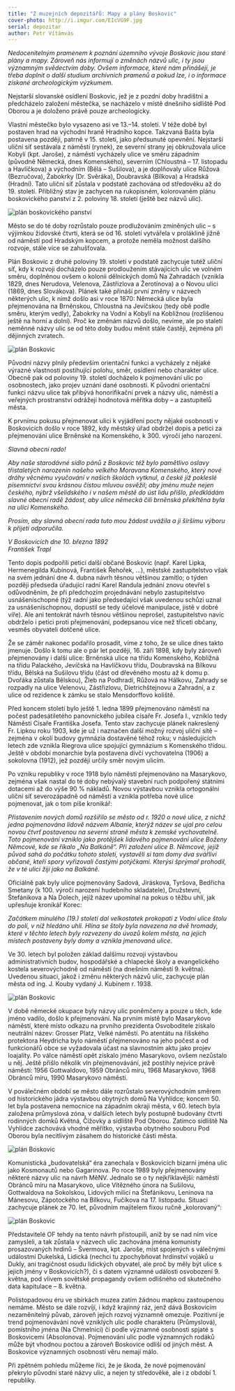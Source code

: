 ```yaml
---
title: "Z muzejních depozitářů: Mapy a plány Boskovic"
cover-photo: http://i.imgur.com/EIcVG9F.jpg
serial: depozitar
author: Petr Vítámvás
---
```


*Nedocenitelným pramenem k poznání územního vývoje Boskovic jsou staré plány a mapy. Zároveň nás informují o změnách názvů ulic, i ty jsou významným svědectvím doby. Ovšem informace, které nám přinášejí, je třeba doplnit o další studium archivních pramenů a pokud lze, i o informace získané archeologickým výzkumem.*

Nejstarší slovanské osídlení Boskovic, jež je z pozdní doby hradištní a předcházelo založení městečka, se nacházelo v místě dnešního sídliště Pod Oborou a je doloženo právě pouze archeologicky.

Vlastní městečko bylo vysazeno asi ve 13.–14. století. V téže době byl postaven hrad na východní hraně Hradního kopce. Takzvaná Bašta byla postavena později, patrně v 15. století, jako předsunuté opevnění. Nejstarší uliční síť sestávala z náměstí (rynek), ze severní strany jej obkružovala ulice Kobylí (kpt. Jaroše), z náměstí vycházely ulice ve směru západním (původně Německá, dnes Komenského), severním (Chloustná – 17. listopadu a Havlíčkova) a východním (Bělá – Sušilova), a je doplňovaly ulice Růžová (Bezručova), Žabokrky (Dr. Svěráka), Doubravská (Bílkova) a Hradská (Hradní). Tato uliční síť zůstala v podstatě zachována od středověku až do 19. století. Přibližný stav je zachycen na rukopisném, kolorovaném plánu boskovického panství z 2. poloviny 18. století (ještě bez názvů ulic).

<img src="http://i.imgur.com/EIcVG9F.jpg" alt="plán boskovického panství" data-author="Muzeum Boskovicka" class="img-responsive img-popup">

Město se do té doby rozrůstalo pouze prodlužováním zmíněných ulic – s výjimkou židovské čtvrti, která se od 16. století vytvářela v proláklině jižně od náměstí pod Hradským kopcem, a protože neměla možnost dalšího rozvoje, stále více se zahušťovala. 

Plán Boskovic z druhé poloviny 19. století v podstatě zachycuje tutéž uliční síť, kdy k rozvoji docházelo pouze prodloužením stávajících ulic ve volném směru, doplněnou ovšem o kolonii dělnických domů Na Zahradách (vznikla 1829, dnes Nerudova, Velenova, Zástřizlova a Žerotínova) a o Novou ulici (1869, dnes Slovákova). Plánek také přináší první změny v názvech některých ulic, k nimž došlo asi v roce 1870: Německá ulice byla přejmenována na Brněnskou, Chloustná na Jevíčskou (tedy obě podle směru, kterým vedly), Žabokrky na Vodní a Kobylí na Kobližnou (rozlišenou ještě na horní a dolní). Proč ke změnám názvů došlo, nevíme, ale po staletí neměnné názvy ulic se od této doby budou měnit stále častěji, zejména při dějinných zvratech. 

<img src="http://i.imgur.com/LPmDmDt.jpg" alt="plán Boskovic" data-author="Muzeum Boskovicka" class="img-responsive img-popup">

Původní názvy plnily především orientační funkci a vycházely z nějaké výrazné vlastnosti postihující polohu, směr, osídlení nebo charakter ulice. Obecně pak od poloviny 19. století docházelo k pojmenování ulic po osobnostech, jako projev uznání dané osobnosti. K původní orientační funkci názvu ulice tak přibývá honorifikační prvek a názvy ulic, náměstí a veřejných prostranství odrážejí hodnotová měřítka doby – a zastupitelů města. 

K prvnímu pokusu přejmenovat ulici k vyjádření pocty nějaké osobnosti v Boskovicích došlo v roce 1892, kdy městský úřad obdržel dopis a petici za přejmenování ulice Brněnské na Komenského, k 300. výročí jeho narození.

*Slavná obecní rado!*

*Aby naše starodávné sídlo pánů z Boskovic též bylo pamětlivo oslavy třistaletých narozenin našeho velkého Moravana Komenského, který nové dráhy věcnému vyučování v našich školách vytknul, a české již pokleslé písemnictví svou krásnou čistou mluvou osvěžil; aby jménu muže nejen českého, nýbrž všelidského i v našem městě do úst lidu přišlo, předkládám slavné obecní radě žádost, aby ulice německá čili brněnská překřtěna byla na ulici Komenského.*

*Prosím, aby slavná obecní rada tuto mou žádost uvážila a ji širšímu výboru k přijetí odporučila.*

*V Boskovicích dne 10. března 1892  
František Trapl*

Tento dopis podpořili peticí další občané Boskovic (např. Karel Lipka, Hermenegilda Kubínová, František Řehořek, …), městské zastupitelstvo však na svém jednání dne 4. dubna návrh těsnou většinou zamítlo; o týden později předseda úřadující radní Karel Randula jednání znovu otevřel s odůvodněním, že při předchozím projednávání nebylo zastupitelstvo usnášeníschopné (týž radní jako předsedající však uvedenou schůzi uznal za usnášeníschopnou, dopustil se tedy účelové manipulace, jistě v dobré víře). Ale ani tentokrát návrh těsnou většinou neprošel, zastupitelstvo navíc obdrželo i petici proti přejmenování, podepsanou více než třiceti občany, vesměs obyvateli dotčené ulice.

Že se záměr nakonec podařilo prosadit, víme z toho, že se ulice dnes takto jmenuje. Došlo k tomu ale o pár let později, 16. září 1898, kdy byly zároveň přejmenovány i další ulice: Brněnská ulice na třídu Komenského, Kobližná na třídu Palackého, Jevíčská na Havlíčkovu třídu, Doubravská na Bílkovu třídu, Bělská na Sušilovu třídu (část od dřevěného mostu až k domu p. Dvořáka zůstala Bělskou), Žleb na Podhradí, Růžová na Hálkovu, Zahrady se rozpadly na ulice Velenovu, Zástřizlovu, Dietrichštejnovu a Zahradní, a z ulice od rezidence k zámku se stalo Mensdorffovo koliště.

Před koncem století bylo ještě 1. ledna 1899 přejmenováno náměstí na počest padesátiletého panovnického jubilea císaře Fr. Josefa I., vzniklo tedy Náměstí Císaře Františka Josefa. Tento stav zachycuje plánek nakreslený Fr. Lipkou roku 1903, kde je už i naznačen další možný rozvoj uliční sítě – zejména v okolí budovy gymnázia dostavěné téhož roku; v následujících letech zde vznikla Riegrova ulice spojující gymnázium s Komenského třídou. Ještě v období monarchie byla postavena dívčí vychovatelna (1906) a sokolovna (1912), jež později určily směr novým ulicím.

Po vzniku republiky v roce 1918 bylo náměstí přejmenováno na Masarykovo, zejména však nastal do té doby nebývalý stavební ruch podpořený státními dotacemi až do výše 90 % nákladů. Novou výstavbou vznikla ortogonální uliční síť severozápadně od náměstí a vznikla potřeba nové ulice pojmenovat, jak o tom píše kronikář: 

*Přistavením nových domů rozšířilo se město od r. 1920 o nové ulice, z nichž jedna pojmenována lidově názvem Albanie, kterýž název se ujal pro celou novou čtvrť postavenou na severní straně města k zemské vychovatelně. Toto pojmenování vzniklo jako protějšek lidového pojmenování ulice Boženy Němcové, kde se říkalo „Na Balkáně“. Při založení ulice B. Němcové, jejíž původ sahá do počátku tohoto století, vystavěli si tam domy dva svářliví občané, kteří spory vyřizovali častými potýčkami. Kterýsi šprýmař prohodil, že v té ulici žijí jako na Balkáně.*

Oficiálně pak byly ulice pojmenovány Sadová, Jiráskova, Tyršova, Bedřicha Smetany (k 100. výročí narození hudebního skladatele), Družstevní, Štefánikova a Na Dolech, jejíž název upomínal na pokus o těžbu uhlí, jak upřesňuje kronikář Korec:

*Začátkem minulého (19.) století dal velkostatek prokopati z Vodní ulice štolu do polí, v níž hledáno uhlí. Hlína se štoly byla navezena na dvě hromady, které v těchto letech byly rozvezeny do úvozů kolem města, na jejich místech postaveny byly domy a vznikla jmenovaná ulice.*

Ve 30. letech byl položen základ dalšímu rozvoji výstavbou administrativních budov, hospodářské a chlapecké školy a evangelického kostela severovýchodně od náměstí (na dnešním náměstí 9. května). Uvedenou situaci, jakož i změnu některých názvů ulic, zachycuje plán města od ing. J. Kouby vydaný J. Kubínem r. 1938.

<img src="http://i.imgur.com/ZC4ndy6.jpg" alt="plán Boskovic" data-author="Muzeum Boskovicka" class="img-responsive img-framed  img-popup">

V době německé okupace byly názvy ulic poněmčeny a pouze u těch, kde jméno vadilo, došlo k přejmenování. Na prvním místě bylo Masarykovo náměstí, které místo odkazu na prvního prezidenta Osvoboditele získalo neutrální název: Grosser Platz, Velké náměstí. Po atentátu na říšského protektora Heydricha bylo náměstí přejmenováno na jeho počest a od funkcionářů obce se vyžadovala účast na slavnostním aktu jako projev loajality. Po válce náměstí opět získalo jméno Masarykovo, ovšem nezůstalo u něj. Ještě přišlo několik vln přejmenovávání, jež postihly nejvíce právě náměstí: 1956 Gottwaldovo, 1959 Obránců míru, 1968 Masarykovo, 1968 Obránců míru, 1990 Masarykovo náměstí.

V poválečném období se město dále rozrůstalo severovýchodním směrem od historického jádra výstavbou obytných domů Na Vyhlídce; koncem 50. let byla postavena nemocnice na západním okraji města, v 60. letech byla založena průmyslová zóna, v dalších letech byly postupně budovány čtvrti rodinných domků Květná, Čížovky a sídliště Pod Oborou. Zatímco sídliště Na Vyhlídce zachovává vhodné měřítko, výstavba obytného souboru Pod Oborou byla necitlivým zásahem do historické části města. 

<img src="http://i.imgur.com/OGVE8me.jpg" alt="plán Boskovic" data-author="Muzeum Boskovicka" class="img-responsive img-popup">

Komunistická „budovatelská“ éra zanechala v Boskovicích bizarní jména ulic jako Kosmonautů nebo Gagarinova. Po roce 1989 byly přejmenovány některé názvy ulic na návrh MěNV. Jednalo se o ty nejkřiklavější: náměstí Obránců míru na Masarykovo, ulice Vítězného února na Sušilovu, Gottwaldova na Sokolskou, Lidových milicí na Štefánikovu, Leninova na Mánesovu, Zápotockého na Bílkovu, Fučíkova na 17. listopadu. Situaci zachycuje plánek ze 70. let, původním majitelem fixou ručně „kolorovaný“:

<img src="http://i.imgur.com/0nR1Nzp.jpg" alt="plán Boskovic" data-author="Muzeum Boskovicka" class="img-responsive img-popup">

Představitelé OF tehdy na tento návrh přistoupili, aniž by se nad ním více zamysleli, a tak zůstala v názvech ulic zachována jména komunisty prosazovaných hrdinů – Švermova, kpt. Jaroše, míst spojených s válečnými událostmi Dukelská, Lidická (nechci tu zpochybňovat hrdinství vojáků u Dukly, ani tragičnost osudu lidických obyvatel, ale proč by měly být ulice s jejich jmény v Boskovicích?), či s datem významné události osvobození 9. května, pod vlivem sovětské propagandy ovšem odlišného od skutečného data kapitulace – 8. května.

Polistopadovou éru ve sbírkách muzea zatím žádnou mapkou zastoupenou nemáme. Město se dále rozvíjí, i když krajinný ráz, jenž dává Boskovicím nezaměnitelný půvab, zároveň jejich rozvoj významně omezuje. Pozitivní je trend pojmenovávání nově vzniklých ulic podle charakteru (Průmyslová), pomístního jména (Na Chmelnici) či podle významné osobnosti spjaté s Boskovicemi (Absolonova). Pojmenování ulic podle významných rodáků může být vhodnou poctou a zároveň Boskovice odliší od jiných měst. A Boskovice významných osobností věru nemají málo.

Při zpětném pohledu můžeme říci, že je škoda, že nové pojmenování překrylo původní staré názvy ulic, a nejen ty středověké, ale i z období 1. republiky.